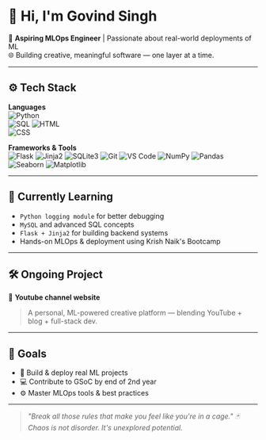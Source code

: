# 👋 Hi, I'm Govind Singh

🚀 **Aspiring MLOps Engineer** | Passionate about real-world deployments of ML  
🌐 Building creative, meaningful software — one layer at a time.

---

## ⚙️ Tech Stack

**Languages**  
![Python](https://img.shields.io/badge/Python-3776AB?style=flat&logo=python&logoColor=white)  
![SQL](https://img.shields.io/badge/SQL-4479A1?style=flat&logo=mysql&logoColor=white)
![HTML](https://img.shields.io/badge/HTML5-E34F26?style=flat&logo=html5&logoColor=white)  
![CSS](https://img.shields.io/badge/CSS3-1572B6?style=flat&logo=css3&logoColor=white)

**Frameworks & Tools**  
![Flask](https://img.shields.io/badge/Flask-000000?style=flat&logo=flask&logoColor=white)
![Jinja2](https://img.shields.io/badge/Jinja2-B41717?style=flat)
![SQLite3](https://img.shields.io/badge/SQLite-07405E?style=flat&logo=sqlite&logoColor=white)
![Git](https://img.shields.io/badge/Git-F05032?style=flat&logo=git&logoColor=white)
![VS Code](https://img.shields.io/badge/VSCode-007ACC?style=flat&logo=visual-studio-code&logoColor=white)
![NumPy](https://img.shields.io/badge/VSCode-013243?style=flat&logo=numpy&logoColor=white)
![Pandas](https://img.shields.io/badge/Pandas-150458?style=flat&logo=pandas&logoColor=white)
![Seaborn](https://img.shields.io/badge/Seaborn-2E3B4E?style=flat)
![Matplotlib](https://img.shields.io/badge/Matplotlib-11557C?style=flat)

---

## 🧠 Currently Learning

- `Python logging module` for better debugging  
- `MySQL` and advanced SQL concepts  
- `Flask + Jinja2` for building backend systems  
- Hands-on MLOps & deployment using Krish Naik's Bootcamp

---

## 🛠 Ongoing Project

🎥 **Youtube channel website**  
> A personal, ML-powered creative platform — blending YouTube + blog + full-stack dev.

---

## 🎯 Goals

- 🚀 Build & deploy real ML projects  
- 💻 Contribute to GSoC by end of 2nd year  
- ⚙️ Master MLOps tools & best practices

---

> _"Break all those rules that make you feel like you're in a cage." 🃏_  
> _Chaos is not disorder. It's unexplored potential._

